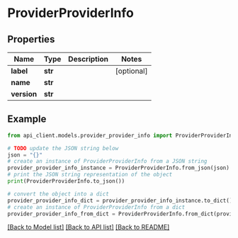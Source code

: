 # ProviderProviderInfo


## Properties

Name | Type | Description | Notes
------------ | ------------- | ------------- | -------------
**label** | **str** |  | [optional] 
**name** | **str** |  | 
**version** | **str** |  | 

## Example

```python
from api_client.models.provider_provider_info import ProviderProviderInfo

# TODO update the JSON string below
json = "{}"
# create an instance of ProviderProviderInfo from a JSON string
provider_provider_info_instance = ProviderProviderInfo.from_json(json)
# print the JSON string representation of the object
print(ProviderProviderInfo.to_json())

# convert the object into a dict
provider_provider_info_dict = provider_provider_info_instance.to_dict()
# create an instance of ProviderProviderInfo from a dict
provider_provider_info_from_dict = ProviderProviderInfo.from_dict(provider_provider_info_dict)
```
[[Back to Model list]](../README.md#documentation-for-models) [[Back to API list]](../README.md#documentation-for-api-endpoints) [[Back to README]](../README.md)


